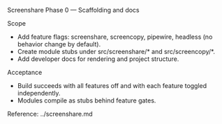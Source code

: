 Screenshare Phase 0 — Scaffolding and docs

Scope
- Add feature flags: screenshare, screencopy, pipewire, headless (no behavior change by default).
- Create module stubs under src/screenshare/* and src/screencopy/*.
- Add developer docs for rendering and project structure.

Acceptance
- Build succeeds with all features off and with each feature toggled independently.
- Modules compile as stubs behind feature gates.

Reference: ../screenshare.md
